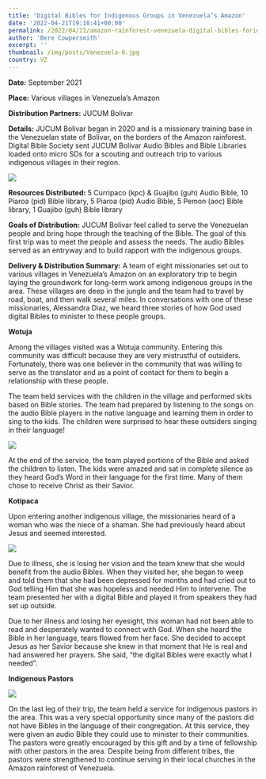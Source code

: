 ```yaml
---
title: 'Digital Bibles for Indigenous Groups in Venezuela’s Amazon'
date: '2022-04-21T19:18:41+00:00'
permalink: /2022/04/21/amazon-rainforest-venezuela-digital-bibles-forindigenous-groups-in-venezuelas-amazon
author: 'Bere Cowpersmith'
excerpt: ''
thumbnail: /img/posts/Venezuela-6.jpg
country: VZ
---
```

**Date:** September 2021

**Place:** Various villages in Venezuela’s Amazon

**Distribution Partners:** JUCUM Bolivar

**Details:** JUCUM Bolivar began in 2020 and is a missionary training base in the Venezuelan state of Bolivar, on the borders of the Amazon rainforest. Digital Bible Society sent JUCUM Bolivar Audio Bibles and Bible Libraries loaded onto micro SDs for a scouting and outreach trip to various indigenous villages in their region.

![](/img/posts/Venezuela-2.jpg)

**Resources Distributed:** 5 Curripaco (kpc) &amp; Guajibo (guh) Audio Bible, 10 Piaroa (pid) Bible library, 5 Piaroa (pid) Audio Bible, 5 Pemon (aoc) Bible library, 1 Guajibo (guh) Bible library

**Goals of Distribution:** JUCUM Bolivar feel called to serve the Venezuelan people and bring hope through the teaching of the Bible. The goal of this first trip was to meet the people and assess the needs. The audio Bibles served as an entryway and to build rapport with the indigenous groups.

**Delivery &amp; Distribution Summary:** A team of eight missionaries set out to various villages in Venezuela’s Amazon on an exploratory trip to begin laying the groundwork for long-term work among indigenous groups in the area. These villages are deep in the jungle and the team had to travel by road, boat, and then walk several miles. In conversations with one of these missionaries, Alessandra Diaz, we heard three stories of how God used digital Bibles to minister to these people groups.

**Wotuja**

Among the villages visited was a Wotuja community. Entering this community was difficult because they are very mistrustful of outsiders. Fortunately, there was one believer in the community that was willing to serve as the translator and as a point of contact for them to begin a relationship with these people.

The team held services with the children in the village and performed skits based on Bible stories. The team had prepared by listening to the songs on the audio Bible players in the native language and learning them in order to sing to the kids. The children were surprised to hear these outsiders singing in their language!

![](/img/posts/Venezuela-3.jpg)

At the end of the service, the team played portions of the Bible and asked the children to listen. The kids were amazed and sat in complete silence as they heard God’s Word in their language for the first time. Many of them chose to receive Christ as their Savior.

**Kotipaca**

Upon entering another indigenous village, the missionaries heard of a woman who was the niece of a shaman. She had previously heard about Jesus and seemed interested.

![](/img/posts/Venezuela-6.jpg)

Due to illness, she is losing her vision and the team knew that she would benefit from the audio Bibles. When they visited her, she began to weep and told them that she had been depressed for months and had cried out to God telling Him that she was hopeless and needed Him to intervene. The team presented her with a digital Bible and played it from speakers they had set up outside.

Due to her illness and losing her eyesight, this woman had not been able to read and desperately wanted to connect with God. When she heard the Bible in her language, tears flowed from her face. She decided to accept Jesus as her Savior because she knew in that moment that He is real and had answered her prayers. She said, “the digital Bibles were exactly what I needed”.

**Indigenous Pastors**

![](/img/posts/Venezuela-10.jpg)

On the last leg of their trip, the team held a service for indigenous pastors in the area. This was a very special opportunity since many of the pastors did not have Bibles in the language of their congregation. At this service, they were given an audio Bible they could use to minister to their communities. The pastors were greatly encouraged by this gift and by a time of fellowship with other pastors in the area. Despite being from different tribes, the pastors were strengthened to continue serving in their local churches in the Amazon rainforest of Venezuela.